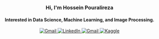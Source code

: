 
<h3 align="center">
  <p>Hi, I'm Hossein Pouralireza<br></p>
</h3>
<!-- <h3 align="center">
  <b>Data Analyst</b><br>
</h3> -->
<h4 align="center">
  <b>Interested in Data Science, Machine Learning, and Image Processing.</b><br>
</h4>

<div align="center">
  <a href="mailto:hpouralireza.mail@gmail.com">
    <img src="https://img.shields.io/badge/Gmail-D14836?style=for-the-badge&logo=gmail&logoColor=white" alt="Gmail">
  </a>
  <a href="https://www.linkedin.com/in/hpouralireza">
    <img src="https://img.shields.io/badge/LinkedIn-0077B5?style=for-the-badge&logo=linkedin&logoColor=white" alt="LinkedIn">
  </a>
  <a href="https://www.hpouralireza.me">
    <img src="https://img.shields.io/badge/website-3F3F3F?style=for-the-badge&logo=About.me&logoColor=white" alt="Gmail">
  </a>
  <a href="https://www.kaggle.com/hpouralireza">
    <img src="https://img.shields.io/badge/Kaggle-20BEFF?style=for-the-badge&logo=Kaggle&logoColor=white" alt="Kaggle">
  </a>
</div>

<!---
#

<h4 align="center">My Top Projects:</h5>
  <p align="center">
    <a href="https://github.com/Hpouralireza/Facial_Emotion_Recognition"><img width="270" src="https://denvercoder1-github-readme-stats.vercel.app/api/pin/?username=hpouralireza&repo=Facial_Emotion_Recognition&theme=github_dark&hide_border=false&show_icons=false&show_description=false" alt="Facial Emotion Recognition"></a>
    <a href="https://github.com/Hpouralireza/decisionTree_on_us_air_quality_dataset"><img width="270" src="https://denvercoder1-github-readme-stats.vercel.app/api/pin/?username=hpouralireza&repo=decisionTree_on_us_air_quality_dataset&theme=github_dark&hide_border=false&show_icons=false&show_description=false" alt="decisionTree_on_us_air_quality_dataset"></a>
    <a href="https://github.com/Hpouralireza/feature_detection_and_matching_with_OpenCV"><img width="270" src="https://denvercoder1-github-readme-stats.vercel.app/api/pin/?username=hpouralireza&repo=feature_detection_and_matching_with_OpenCV&theme=github_dark&hide_border=false&show_icons=false&show_description=false" alt="feature_detection_and_matching_with_OpenCV"></a>
    <a href="https://github.com/Hpouralireza/linearRegression_in_cryptocurrency"><img width="270" src="https://denvercoder1-github-readme-stats.vercel.app/api/pin/?username=hpouralireza&repo=linearRegression_in_cryptocurrency&theme=github_dark&hide_border=false&show_icons=false&show_description=false" alt="linearRegression_in_cryptocurrency"></a>
    <a href="https://github.com/Hpouralireza/lineDetection_with_OpenCV"><img width="270" src="https://denvercoder1-github-readme-stats.vercel.app/api/pin/?username=hpouralireza&repo=lineDetection_with_OpenCV&theme=github_dark&hide_border=false&show_icons=false&show_description=false" alt="lineDetection_with_OpenCV"></a><br><br>
  <a href="https://github.com/hpouralireza?tab=repositories"><img width="200" alt="All Repositories" title="All Repositories" src="https://custom-icon-badges.demolab.com/badge/-Other%20Repositories-1F222E?style=for-the-badge&logoColor=white&logo=repo"/></a>
--->
